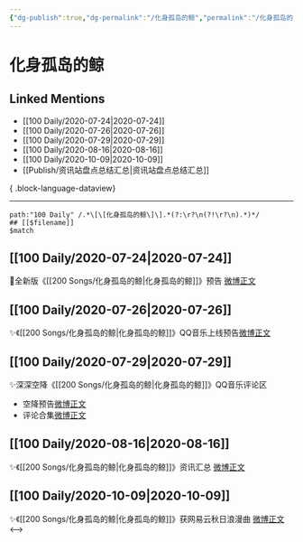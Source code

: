 ```yaml
---
{"dg-publish":true,"dg-permalink":"/化身孤岛的鲸","permalink":"/化身孤岛的鲸/","created":"2023-04-06T21:17:53.000+08:00","updated":"2023-04-10T15:34:21.000+08:00"}
---
```


# 化身孤岛的鲸

## Linked Mentions
- [[100 Daily/2020-07-24\|2020-07-24]]
- [[100 Daily/2020-07-26\|2020-07-26]]
- [[100 Daily/2020-07-29\|2020-07-29]]
- [[100 Daily/2020-08-16\|2020-08-16]]
- [[100 Daily/2020-10-09\|2020-10-09]]
- [[Publish/资讯站盘点总结汇总\|资讯站盘点总结汇总]]

{ .block-language-dataview}

---

```expander
path:"100 Daily" /.*\[\[化身孤岛的鲸\]\].*(?:\r?\n(?!\r?\n).*)*/
## [[$filename]]
$match
```
## [[100 Daily/2020-07-24\|2020-07-24]]
🌱全新版《[[200 Songs/化身孤岛的鲸\|化身孤岛的鲸]]》预告 [微博正文](https://m.weibo.cn/6466290670/4530214241578587)

## [[100 Daily/2020-07-26\|2020-07-26]]
✨《[[200 Songs/化身孤岛的鲸\|化身孤岛的鲸]]》QQ音乐上线预告[微博正文](https://m.weibo.cn/6466290670/4530957917099342)

## [[100 Daily/2020-07-29\|2020-07-29]]
✨深深空降《[[200 Songs/化身孤岛的鲸\|化身孤岛的鲸]]》QQ音乐评论区
- 空降预告[微博正文](https://m.weibo.cn/6466290670/4532070372083061)
- 评论合集[微博正文](https://m.weibo.cn/6466290670/4532096615319469)
## [[100 Daily/2020-08-16\|2020-08-16]]
✨《[[200 Songs/化身孤岛的鲸\|化身孤岛的鲸]]》资讯汇总 [微博正文](https://m.weibo.cn/6466290670/4538543677121014)
## [[100 Daily/2020-10-09\|2020-10-09]]
✨《[[200 Songs/化身孤岛的鲸\|化身孤岛的鲸]]》获网易云秋日浪漫曲
[微博正文](https://m.weibo.cn/6466290670/4557909968559128)
<-->